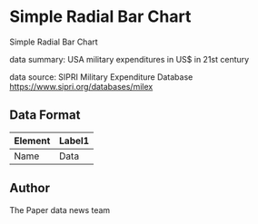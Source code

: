 Simple Radial Bar Chart
====

Simple Radial Bar Chart

data summary: USA military expenditures in US$ in 21st century

data source: SIPRI Military Expenditure Database
https://www.sipri.org/databases/milex

## Data Format

| Element | Label1 |
|---------|--------|
|   Name  | Data   |

## Author
The Paper data news team
